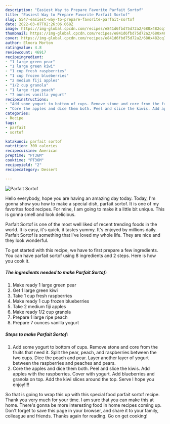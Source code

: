 ```yaml
---
description: "Easiest Way to Prepare Favorite Parfait Sortof"
title: "Easiest Way to Prepare Favorite Parfait Sortof"
slug: 5547-easiest-way-to-prepare-favorite-parfait-sortof
date: 2022-03-07T02:26:06.068Z
image: https://img-global.cpcdn.com/recipes/e841d6fbd75d72a2/680x482cq70/parfait-sortof-recipe-main-photo.jpg
thumbnail: https://img-global.cpcdn.com/recipes/e841d6fbd75d72a2/680x482cq70/parfait-sortof-recipe-main-photo.jpg
cover: https://img-global.cpcdn.com/recipes/e841d6fbd75d72a2/680x482cq70/parfait-sortof-recipe-main-photo.jpg
author: Elnora Morton
ratingvalue: 4.8
reviewcount: 46917
recipeingredient:
- "1 large green pear"
- "1 large green kiwi"
- "1 cup fresh raspberries"
- "1 cup frozen blueberries"
- "2 medium fiji apples"
- "1/2 cup granola"
- "1 large ripe peach"
- "7 ounces vanilla yogurt"
recipeinstructions:
- "Add some yogurt to bottom of cups. Remove stone and core from the fruits that need it. Split the pear, peach, and raspberries between the two cups. Dice the peach and pear. Layer another layer of yogurt between the raspberries and peaches and pears."
- "Core the apples and dice them both. Peel and slice the kiwis. Add apples with the raspberries. Cover with yogurt. Add blueberries and granola on top. Add the kiwi slices around the top. Serve I hope you enjoy!!!!"
categories:
- Recipe
tags:
- parfait
- sortof

katakunci: parfait sortof 
nutrition: 300 calories
recipecuisine: American
preptime: "PT36M"
cooktime: "PT36M"
recipeyield: "2"
recipecategory: Dessert

---
```



![Parfait Sortof](https://img-global.cpcdn.com/recipes/e841d6fbd75d72a2/680x482cq70/parfait-sortof-recipe-main-photo.jpg)

Hello everybody, hope you are having an amazing day today. Today, I'm gonna show you how to make a special dish, parfait sortof. It is one of my favorites food recipes. For mine, I am going to make it a little bit unique. This is gonna smell and look delicious.



Parfait Sortof is one of the most well liked of recent trending foods in the world. It is easy, it's quick, it tastes yummy. It's enjoyed by millions daily. Parfait Sortof is something that I've loved my whole life. They are nice and they look wonderful.


To get started with this recipe, we have to first prepare a few ingredients. You can have parfait sortof using 8 ingredients and 2 steps. Here is how you cook it.

<!--inarticleads1-->

##### The ingredients needed to make Parfait Sortof:

1. Make ready 1 large green pear
1. Get 1 large green kiwi
1. Take 1 cup fresh raspberries
1. Make ready 1 cup frozen blueberries
1. Take 2 medium fiji apples
1. Make ready 1/2 cup granola
1. Prepare 1 large ripe peach
1. Prepare 7 ounces vanilla yogurt




<!--inarticleads2-->

##### Steps to make Parfait Sortof:

1. Add some yogurt to bottom of cups. Remove stone and core from the fruits that need it. Split the pear, peach, and raspberries between the two cups. Dice the peach and pear. Layer another layer of yogurt between the raspberries and peaches and pears.
1. Core the apples and dice them both. Peel and slice the kiwis. Add apples with the raspberries. Cover with yogurt. Add blueberries and granola on top. Add the kiwi slices around the top. Serve I hope you enjoy!!!!




So that is going to wrap this up with this special food parfait sortof recipe. Thank you very much for your time. I am sure that you can make this at home. There's gonna be more interesting food in home recipes coming up. Don't forget to save this page in your browser, and share it to your family, colleague and friends. Thanks again for reading. Go on get cooking!
